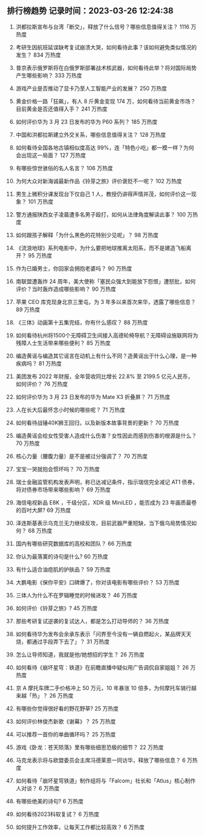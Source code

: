 
## 排行榜趋势 记录时间：2023-03-26 12:24:38
  
  1. 洪都拉斯宣布与台湾「断交」，释放了什么信号？哪些信息值得关注？ 1116 万热度
    
  2. 考研生因航班延误缺考复试崩溃大哭，如何看待此事？该如何避免类似情况的发生？ 834 万热度
    
  3. 普京表示俄罗斯将在白俄罗斯部署战术核武器，如何看待此举？将对国际局势产生哪些影响？ 333 万热度
    
  4. 游戏产业是否推动了显卡乃至人工智能产业的发展？ 250 万热度
    
  5. 黄金价格一路「狂飙」，有人 8 斤黄金变现 174 万，如何看待当前黄金市场？目前黄金是否还值得入手？ 241 万热度
    
  6. 如何评价华为 3 月 23 日发布的华为 P60 系列？ 185 万热度
    
  7. 中国和洪都拉斯建立外交关系，哪些信息值得关注？ 128 万热度
    
  8. 如何看待全国各地古镇相似度高达 99%，连「特色小吃」都一模一样？为何会出现这一局面？ 127 万热度
    
  9. 有哪些惊世骇俗的名人名言？ 106 万热度
    
  10. 为何大众对新海诚最新作品《铃芽之旅》评价褒贬不一呢？ 102 万热度
    
  11. 男生上微积分课发现台下仅自己 1 人，教授仍讲得声情并茂，如何评价这一现象？ 101 万热度
    
  12. 警方通报陕西女子凌晨遭多名男子殴打，如何从法律角度解读此事？ 100 万热度
    
  13. 如何跟孩子解释「为什么黑色的花特别少见呢」？ 98 万热度
    
  14. 《流浪地球》系列电影中，为什么要把地球推离太阳系，而不是建造飞船离开？ 95 万热度
    
  15. 作为已婚男士，你回家会拥抱老婆吗？ 90 万热度
    
  16. 南联盟遭轰炸 24 周年，美大使称「塞民众强大到能放下怨恨」遭怒批，如何评价？当时轰炸造成哪些影响？ 90 万热度
    
  17. 苹果 CEO 库克现身北京三里屯，为 3 年多以来首次来华，透露了哪些信息？ 89 万热度
    
  18. 《三体》动画第十五集完结，你有什么感叹？ 88 万热度
    
  19. 如何看待杭州将1500个无障碍卫生间接入高德轮椅导航？无障碍设施联网将为残障人士生活带来哪些便利？ 85 万热度
    
  20. 编造黄谣与编造其它谣言在动机上有什么不同？造黄谣出于什么心理，是一种疾病吗？ 81 万热度
    
  21. 美团发布 2022 年财报，全年营收同比增长 22.8% 至 2199.5 亿元人民币，如何评价？ 76 万热度
    
  22. 如何评价华为 3 月 23 日发布的华为 Mate X3 折叠屏？ 71 万热度
    
  23. 人在长大后最怀念小时候的哪些呢？ 71 万热度
    
  24. 如何看待战锤40K狮王回归，以及新版本故事背景的更新？ 70 万热度
    
  25. 编造黄谣会给女性受害人造成什么伤害？女性因此而感到伤害的根源是什么？ 70 万热度
    
  26. 核心力量（腰腹力量）是不是被过分强调了？ 70 万热度
    
  27. 宝宝一哭就抱会惯坏吗？ 70 万热度
    
  28. 瑞士金融监管机构发表声明，称已达减记条件，指示瑞信完全减记 AT1 债券，将对债券市场带来哪些影响？ 69 万热度
    
  29. 海信电视新品 E8K ，千级分区，XDR 级 MiniLED ，能否成为 23 年画质最卷的百吋大屏? 69 万热度
    
  30. 泽连斯基表示乌克兰无力继续反攻，目前武器严重短缺，当下俄乌局势情况如何？ 68 万热度
    
  31. 国内有哪些研究数据库的高校和团队？ 66 万热度
    
  32. 你认为最落寞的诗句是什么? 60 万热度
    
  33. 有什么适合油痘肌的护肤品？ 59 万热度
    
  34. 大鹏电影《保你平安》口碑爆了，你对该电影有哪些评价？ 53 万热度
    
  35. 三体人为什么不在罗辑睡觉的时候进攻？ 46 万热度
    
  36. 如何评价《铃芽之旅》? 45 万热度
    
  37. 那些考研复试逆袭的复试达人，都是怎么打动导师的？ 36 万热度
    
  38. 如何看待华为发布会余承东表示「问界至今没有一辆自燃起火，某品牌天天烧，都通过手段弄下去了」？ 31 万热度
    
  39. 怎么让导师知道，我就是他/她想招的学生？ 26 万热度
    
  40. 如何看待《崩坏星穹：铁道》在前瞻直播中疑似用广告调侃自家姐姐？ 26 万热度
    
  41. 京 A 摩托车牌二手价格冲上 50 万元，10 年暴涨 10 倍多，为何摩托车骑行越来越「热」？ 26 万热度
    
  42. 有哪些你觉得很好看的野花野草? 25 万热度
    
  43. 如何评价林俊杰新歌《谢幕》？ 25 万热度
    
  44. 可以推荐一首你的单曲循环吗？ 25 万热度
    
  45. 游戏《卧龙：苍天陨落》里有哪些细思恐极的细节？ 22 万热度
    
  46. 马克龙表示将与欧盟委员会主席冯德莱恩一同访华，释放了哪些信息？ 6 万热度
    
  47. 如何看待「崩坏星穹铁道」制作组将与「Falcom」社长和「Atlus」核心制作人对谈？ 6 万热度
    
  48. 有哪些绝美的诗句? 6 万热度
    
  49. 如何看待2023科软复试？ 6 万热度
    
  50. 如何提升工作效率，让每天工作都比较高效？ 6 万热度
    